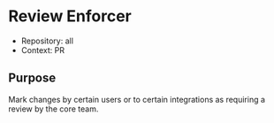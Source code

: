 # Review Enforcer

* Repository: all
* Context: PR

## Purpose

Mark changes by certain users or to certain integrations as requiring a review by the core team.
